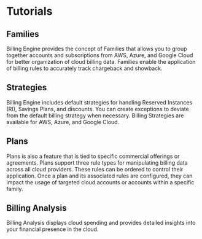 # Tutorials 

## Families 

Billing Engine provides the concept of Families that allows you to group together accounts and subscriptions from AWS, Azure, and Google Cloud for better organization of cloud billing data. Families enable the application of billing rules to accurately track chargeback and showback.  

## Strategies 

Billing Engine includes default strategies for handling Reserved Instances (RI), Savings Plans, and discounts. You can create exceptions to deviate from the default billing strategy when necessary. Billing Strategies are available for AWS, Azure, and Google Cloud. 

## Plans 

Plans is also a feature that is tied to specific commercial offerings or agreements. Plans support three rule types for manipulating billing data across all cloud providers. These rules can be ordered to control their application. Once a plan and its associated rules are configured, they can impact the usage of targeted cloud accounts or accounts within a specific family. 

## Billing Analysis 

Billing Analysis displays cloud spending and provides detailed insights into your financial presence in the cloud.  
